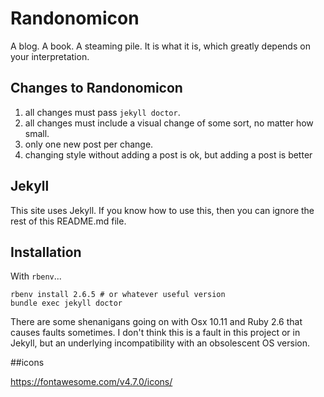 # Randonomicon

A blog. A book. A steaming pile. It is what it is, which greatly depends on your interpretation.

## Changes to Randonomicon

1. all changes must pass `jekyll doctor`.
2. all changes must include a visual change of some sort, no matter how small.
3. only one new post per change.
4. changing style without adding a post is ok, but adding a post is better


## Jekyll
This site uses Jekyll. If you know how to use this, then you can ignore the rest of this README.md file. 

## Installation
With `rbenv`...

```
rbenv install 2.6.5 # or whatever useful version
bundle exec jekyll doctor
```

There are some shenanigans going on with Osx 10.11 and Ruby 2.6 that causes faults sometimes. I don't think this is a 
fault in this project or in Jekyll, but an underlying incompatibility with an obsolescent OS version. 

##icons

https://fontawesome.com/v4.7.0/icons/
